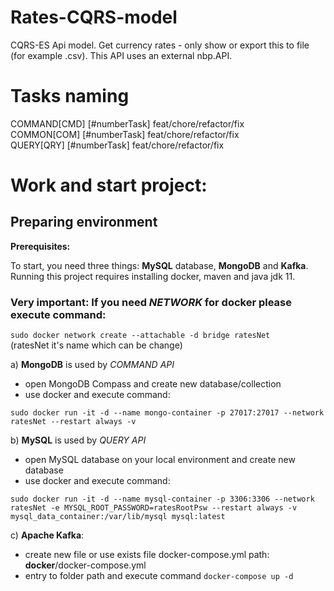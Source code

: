 # Rates-CQRS-model
CQRS-ES Api model. Get currency rates - only show or export this to file (for example .csv).
This API uses an external nbp.API.

# Tasks naming

COMMAND[CMD] [#numberTask] feat/chore/refactor/fix  
COMMON[COM] [#numberTask] feat/chore/refactor/fix  
QUERY[QRY] [#numberTask] feat/chore/refactor/fix  


# Work and start project:

##  Preparing environment   

   **Prerequisites:**  

To start, you need three things: **MySQL** database, **MongoDB** and **Kafka**.  Running this project requires installing docker, maven and java jdk 11.   

### Very important: If you need _NETWORK_ for docker please execute command:  

`sudo docker network create --attachable -d bridge ratesNet` <br> (ratesNet it's name which can be change)  

a) **MongoDB** is used by _COMMAND API_
  - open MongoDB Compass and create new database/collection
  - use docker and execute command: 

  `sudo docker run -it -d --name mongo-container -p 27017:27017 --network ratesNet --restart always -v`  

b) **MySQL**  is used by _QUERY API_
- open MySQL database on your local environment and create new database
- use docker and execute command:

`sudo docker run -it -d --name mysql-container -p 3306:3306 --network ratesNet -e MYSQL_ROOT_PASSWORD=ratesRootPsw --restart always -v mysql_data_container:/var/lib/mysql mysql:latest`

c) **Apache Kafka**:
  - create new file or use exists file docker-compose.yml path:  
    **docker**/docker-compose.yml
  - entry to folder path and execute command `docker-compose up -d`